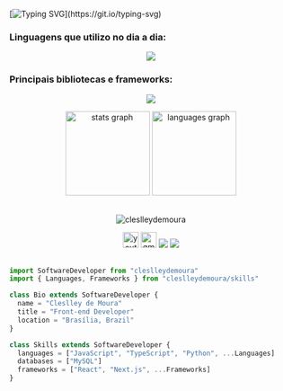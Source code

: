 [![Typing SVG](https://readme-typing-svg.demolab.com/?lines=print("Hello+World+I'm+Cleslley!"))](https://git.io/typing-svg)

<h3>Linguagens que utilizo no dia a dia: </h3>
<p align="center">
  <a href="#">
    <img src="https://skillicons.dev/icons?i=cs,javascript,ts,mysql"/>
  </a>
</p>

<h3>Principais bibliotecas e frameworks:</h3>
  <p align="center">
    <a href="#">
    <img src="https://skillicons.dev/icons?i=dotnet,react,nodejs"/>
  </a>
</p>

<div align="center">
  <img src="https://github-readme-stats.vercel.app/api?username=cleslleydemoura&hide_title=false&hide_rank=false&show_icons=true&include_all_commits=true&count_private=true&disable_animations=false&theme=chartreuse-dark&locale=en&hide_border=false" height="150" alt="stats graph" />
  <img src="https://github-readme-stats.vercel.app/api/top-langs?username=cleslleydemoura&locale=en&hide_title=false&layout=compact&card_width=320&langs_count=8&theme=chartreuse-dark&hide_border=false" height="150" alt="languages graph"  />
</div>
<br>
<p align="center"> <img src="https://komarev.com/ghpvc/?username=cleslleydemoura&label=Profile%20views&color=blue&style=for-the-badge&abbreviated=true" alt="cleslleydemoura" /></p>
  <div align="center">
    <a href="[https://www.youtube.com/@cleslleydemoura" target="_blank"><img src="https://img.shields.io/static/v1?message=Youtube&logo=youtube&label=&color=FF0000&logoColor=white&labelColor=&style=for-the-badge" height="28" alt="youtube logo"  /></a>
    <a href="mailto:cleslleydemoura@gmail.com" target="_blank"><img src="https://img.shields.io/static/v1?message=Gmail&logo=gmail&label=&color=D14836&logoColor=white&labelColor=&style=for-the-badge" height="28" alt="gmail logo"  /></a>
    <a href="https://www.linkedin.com/in/cleslley" target="_blank"><img src="https://img.shields.io/badge/-LinkedIn-%230077B5?style=for-the-badge&logo=linkedin&logoColor=white" target="_blank"></a> 
    <a href="https://instagram.com/devcleslley" target="_blank"><img src="https://img.shields.io/badge/-Instagram-%23E4405F?style=for-the-badge&logo=instagram&logoColor=white" target="_blank"></a>
  </div><br>

```typescript
import SoftwareDeveloper from "cleslleydemoura"
import { Languages, Frameworks } from "cleslleydemoura/skills"

class Bio extends SoftwareDeveloper {
  name = "Cleslley de Moura"
  title = "Front-end Developer"
  location = "Brasília, Brazil"
}

class Skills extends SoftwareDeveloper {
  languages = ["JavaScript", "TypeScript", "Python", ...Languages]
  databases = ["MySQL"]
  frameworks = ["React", "Next.js", ...Frameworks]
}
  ```
